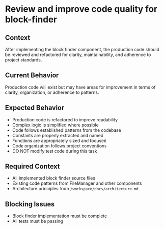# Review and improve code quality for block-finder

## Context

After implementing the block finder component, the production code should be reviewed and refactored for clarity, maintainability, and adherence to project standards.

## Current Behavior

Production code will exist but may have areas for improvement in terms of clarity, organization, or adherence to patterns.

## Expected Behavior

- Production code is refactored to improve readability
- Complex logic is simplified where possible
- Code follows established patterns from the codebase
- Constants are properly extracted and named
- Functions are appropriately sized and focused
- Code organization follows project conventions
- DO NOT modify test code during this task

## Required Context

- All implemented block finder source files
- Existing code patterns from FileManager and other components
- Architecture principles from `/workspace/docs/architecture.md`

## Blocking Issues

- Block finder implementation must be complete
- All tests must be passing

